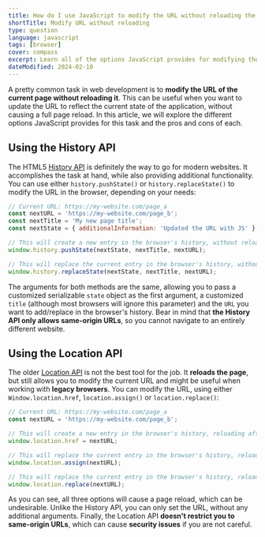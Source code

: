 ```yaml
---
title: How do I use JavaScript to modify the URL without reloading the page?
shortTitle: Modify URL without reloading
type: question
language: javascript
tags: [browser]
cover: compass
excerpt: Learn all of the options JavaScript provides for modifying the URL of the current page in the browser without reloading the page.
dateModified: 2024-02-10
---
```


A pretty common task in web development is to **modify the URL of the current page without reloading it**. This can be useful when you want to update the URL to reflect the current state of the application, without causing a full page reload. In this article, we will explore the different options JavaScript provides for this task and the pros and cons of each.

## Using the History API

The HTML5 [History API](https://developer.mozilla.org/en-US/docs/Web/API/History_API) is definitely the way to go for modern websites. It accomplishes the task at hand, while also providing additional functionality. You can use either `history.pushState()` or `history.replaceState()` to modify the URL in the browser, depending on your needs:

```js
// Current URL: https://my-website.com/page_a
const nextURL = 'https://my-website.com/page_b';
const nextTitle = 'My new page title';
const nextState = { additionalInformation: 'Updated the URL with JS' };

// This will create a new entry in the browser's history, without reloading
window.history.pushState(nextState, nextTitle, nextURL);

// This will replace the current entry in the browser's history, without reloading
window.history.replaceState(nextState, nextTitle, nextURL);
```

The arguments for both methods are the same, allowing you to pass a customized serializable `state` object as the first argument, a customized `title` (although most browsers will ignore this parameter) and the `URL` you want to add/replace in the browser's history. Bear in mind that **the History API only allows same-origin URLs**, so you cannot navigate to an entirely different website.

## Using the Location API

The older [Location API](https://developer.mozilla.org/en-US/docs/Web/API/Location) is not the best tool for the job. It **reloads the page**, but still allows you to modify the current URL and might be useful when working with **legacy browsers**. You can modify the URL, using either `Window.location.href`, `location.assign()` or `location.replace()`:

```js
// Current URL: https://my-website.com/page_a
const nextURL = 'https://my-website.com/page_b';

// This will create a new entry in the browser's history, reloading afterwards
window.location.href = nextURL;

// This will replace the current entry in the browser's history, reloading afterwards
window.location.assign(nextURL);

// This will replace the current entry in the browser's history, reloading afterwards
window.location.replace(nextURL);
```

As you can see, all three options will cause a page reload, which can be undesirable. Unlike the History API, you can only set the URL, without any additional arguments. Finally, the Location API **doesn't restrict you to same-origin URLs**, which can cause **security issues** if you are not careful.
